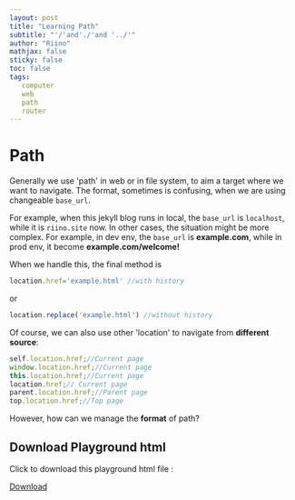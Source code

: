 ```yaml
---
layout: post
title: "Learning Path"
subtitle: "'/'and'./'and '../'"
author: "Riino"
mathjax: false
sticky: false
toc: false
tags:
   computer
   web
   path
   router
---
```


# Path

Generally we use 'path' in web or in file system, to aim a target where we want to navigate.
The format, sometimes is confusing, when we are using changeable `base_url`.

For example, when this jekyll blog runs in local, the `base_url` is `localhost`, while it is `riino.site` now.
In other cases, the situation might be more complex. For example, in dev env, the `base_url` is **example.com**, while in prod env, it become **example.com/welcome!**

When we handle this, the final method is 

```javascript
location.href='example.html' //with history
```

or

```javascript
location.replace('example.html') //without history
```

Of course, we can also use other 'location' to navigate from **different source**:

```javascript
self.location.href;//Current page
window.location.href;//Current page
this.location.href;//Current page
location.href;// Current page
parent.location.href;//Parent page
top.location.href;//Top page       
```

However, how can we manage the **format** of path?


## Download Playground html
Click to download this playground html file :

[Download](https://riino.site/download/pat_test.html)

